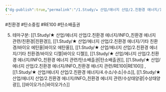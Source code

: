 ```yaml
---
{"dg-publish":true,"permalink":"/1.Study/★ 산업/에너지 산업/2.친환경 에너지/INFO_친환경 에너지 관련/탄소중립/","created":"2023-05-31T10:27:44.251+09:00","updated":"2025-06-03T20:07:21.146+09:00"}
---
```


#친환경 #탄소중립 #RE100 #탄소배출권 


5. 테마구분: [[1.Study/★ 산업/에너지 산업/2.친환경 에너지/INFO_친환경 에너지 관련/친환경\|친환경]], [[1.Study/★ 산업/에너지 산업/2.친환경 에너지/기타 친환경/바이오 에탄올\|바이오 에탄올]], [[1.Study/★ 산업/에너지 산업/2.친환경 에너지/기타 친환경/바이오 디젤\|바이오 디젤]], [[1.Study/★ 산업/에너지 산업/2.친환경 에너지/INFO_친환경 에너지 관련/탄소배출권\|탄소배출권]], [[1.Study/★ 산업/에너지 산업/2.친환경 에너지/INFO_친환경 에너지 관련/RE100\|RE100]] ,[[1.Study/★ 산업/에너지 산업/2.친환경 에너지/4.수소/수소\|수소]], [[1.Study/★ 산업/에너지 산업/2.친환경 에너지/INFO_친환경 에너지 관련/수상태양광\|수상태양광]], [[바이오가스\|바이오가스]]

